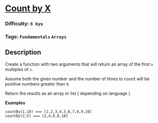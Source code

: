 # [Count by X](https://www.codewars.com/kata/5513795bd3fafb56c200049e)

### Difficulty: `8 kyu`

### Tags: `Fundamentals` `Arrays`

## Description

Create a function with two arguments that will return an array of the first `n` multiples of `x`.

Assume both the given number and the number of times to count will be positive numbers greater than `0`.

Return the results as an array or list ( depending on language ).

**Examples**
```
countBy(1,10) === [1,2,3,4,5,6,7,8,9,10]
countBy(2,5) === [2,4,6,8,10]
```
